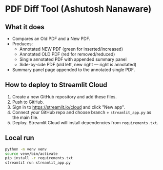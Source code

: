 # PDF Diff Tool (Ashutosh Nanaware)

## What it does
- Compares an Old PDF and a New PDF.
- Produces:
  - Annotated NEW PDF (green for inserted/increased)
  - Annotated OLD PDF (red for removed/reduced)
  - Single annotated PDF with appended summary panel
  - Side-by-side PDF (old left, new right — right is annotated)
- Summary panel page appended to the annotated single PDF.

## How to deploy to Streamlit Cloud
1. Create a new GitHub repository and add these files.
2. Push to GitHub.
3. Sign in to https://streamlit.io/cloud and click "New app".
4. Connect your GitHub repo and choose branch + `streamlit_app.py` as the main file.
5. Deploy. Streamlit Cloud will install dependencies from `requirements.txt`.

## Local run
```bash
python -m venv venv
source venv/bin/activate
pip install -r requirements.txt
streamlit run streamlit_app.py
